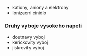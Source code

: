 - kationy, aniony a elektrony
- Ionizacni cinidlo
### Druhy vyboje vysokeho napeti
- doutnavy vyboj
- kerickovity vyboj
- jiskrovity vyboj